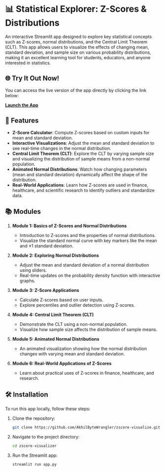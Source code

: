 # 📊 Statistical Explorer: Z-Scores & Distributions

An interactive Streamlit app designed to explore key statistical concepts such as Z-scores, normal distributions, and the Central Limit Theorem (CLT). This app allows users to visualize the effects of changing mean, standard deviation, and sample size on various probability distributions, making it an excellent learning tool for students, educators, and anyone interested in statistics.

## 🌐 Try It Out Now!

You can access the live version of the app directly by clicking the link below:

[**Launch the App**](https://z-score-viz.streamlit.app)

## 🚀 Features

- **Z-Score Calculator**: Compute Z-scores based on custom inputs for mean and standard deviation.
- **Interactive Visualizations**: Adjust the mean and standard deviation to see real-time changes in the normal distribution.
- **Central Limit Theorem (CLT)**: Explore the CLT by varying sample size and visualizing the distribution of sample means from a non-normal population.
- **Animated Normal Distributions**: Watch how changing parameters (mean and standard deviation) dynamically affect the shape of the distribution.
- **Real-World Applications**: Learn how Z-scores are used in finance, healthcare, and scientific research to identify outliers and standardize data.

## 📚 Modules

1. **Module 1: Basics of Z-Scores and Normal Distributions**
   - Introduction to Z-scores and the properties of normal distributions.
   - Visualize the standard normal curve with key markers like the mean and ±1 standard deviation.

2. **Module 2: Exploring Normal Distributions**
   - Adjust the mean and standard deviation of a normal distribution using sliders.
   - Real-time updates on the probability density function with interactive graphs.

3. **Module 3: Z-Score Applications**
   - Calculate Z-scores based on user inputs.
   - Explore percentiles and outlier detection using Z-scores.

4. **Module 4: Central Limit Theorem (CLT)**
   - Demonstrate the CLT using a non-normal population.
   - Visualize how sample size affects the distribution of sample means.

5. **Module 5: Animated Normal Distributions**
   - An animated visualization showing how the normal distribution changes with varying mean and standard deviation.

6. **Module 6: Real-World Applications of Z-Scores**
   - Learn about practical uses of Z-scores in finance, healthcare, and research.

## 🛠️ Installation

To run this app locally, follow these steps:

1. Clone the repository:

   ```bash
   git clone https://github.com/AkhilByteWrangler/zscore-visualize.git
   ```
2. Navigate to the project directory:
   ```bash
   cd zscore-visualizer
   ```
3. Run the Streamlit app:
   ```bash
   streamlit run app.py
   ```

